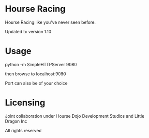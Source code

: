 Hourse Racing
============
Hourse Racing like you've never seen before.

Updated to version 1.10

Usage
============
python -m SimpleHTTPServer 9080 

then browse to localhost:9080

Port can also be of your choice

Licensing
============
Joint collaboration under Hourse Dojo Development Studios and Little Dragon Inc

All rights reserved
